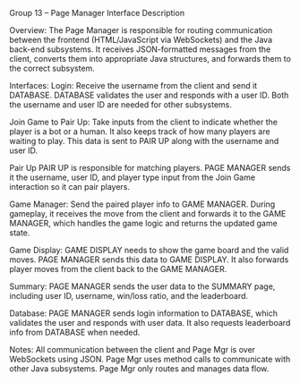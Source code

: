 Group 13 – Page Manager Interface Description

Overview:
The Page Manager is responsible for routing communication between the frontend (HTML/JavaScript via WebSockets) and the Java back-end subsystems. It receives JSON-formatted messages from the client, converts them into appropriate Java structures, and forwards them to the correct subsystem.

Interfaces:
Login:
Receive the username from the client and send it DATABASE. DATABASE validates the user and responds with a user ID. Both the username and user ID are needed for other subsystems.

Join Game to Pair Up:
Take inputs from the client to indicate whether the player is a bot or a human. It also keeps track of how many players are waiting to play. This data is sent to PAIR UP along with the username and user ID.

Pair Up
PAIR UP is responsible for matching players. PAGE MANAGER sends it the username, user ID, and player type input from the Join Game interaction so it can pair players.

Game Manager:
Send the paired player info to GAME MANAGER. During gameplay, it receives the move from the client and forwards it to the GAME MANAGER, which handles the game logic and returns the updated game state.

Game Display:
GAME DISPLAY needs to show the game board and the valid moves. PAGE MANAGER sends this data to GAME DISPLAY. It also forwards player moves from the client back to the GAME MANAGER.

Summary:
PAGE MANAGER sends the user data to the SUMMARY page, including user ID, username, win/loss ratio, and the leaderboard.

Database:
PAGE MANAGER sends login information to DATABASE, which validates the user and responds with user data. It also requests leaderboard info from DATABASE when needed.



Notes:
All communication between the client and Page Mgr is over WebSockets using JSON.
Page Mgr uses method calls to communicate with other Java subsystems.
Page Mgr only routes and manages data flow.
